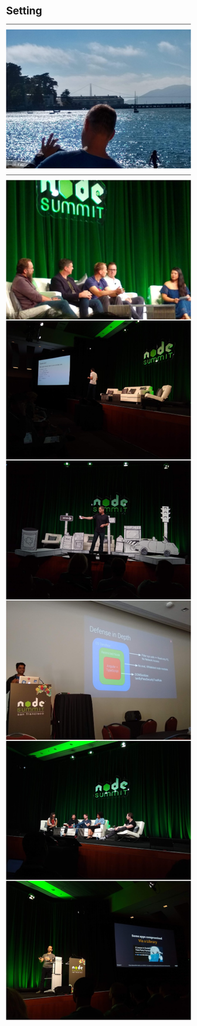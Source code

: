 # Setting

---

![golden-gate](/img/john-golden-gate-bridge.jpg)

---

<!-- .slide: data-autoslide="400"-->

![node-talk-1](/img/node-talk-1.jpg) <!-- .element class="fragment emblem logo-emblem" -->
![node-talk-2](/img/node-talk-2.jpg) <!-- .element class="fragment emblem logo-emblem" -->
![node-talk-3](/img/node-talk-3.jpg) <!-- .element class="fragment emblem logo-emblem" -->
![node-talk-4](/img/node-talk-4.jpg) <!-- .element class="fragment emblem logo-emblem" -->
![node-talk-5](/img/node-talk-5.jpg) <!-- .element class="fragment emblem logo-emblem" -->
![node-talk-6](/img/node-talk-6.jpg) <!-- .element class="fragment emblem logo-emblem" data-autoslide="0"-->
